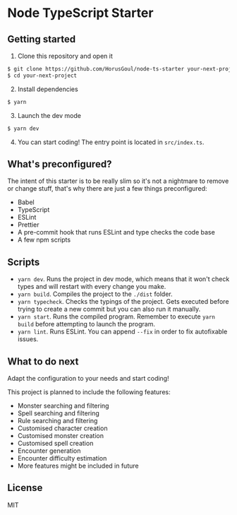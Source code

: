 # Node TypeScript Starter

## Getting started

1. Clone this repository and open it

```bash
$ git clone https://github.com/HorusGoul/node-ts-starter your-next-project
$ cd your-next-project
```

2. Install dependencies

```bash
$ yarn
```

3. Launch the dev mode

```bash
$ yarn dev
```

4. You can start coding! The entry point is located in `src/index.ts`.

## What's preconfigured?

The intent of this starter is to be really slim so it's not a nightmare to remove or change stuff, that's why there are just a few things preconfigured:

- Babel
- TypeScript
- ESLint
- Prettier
- A pre-commit hook that runs ESLint and type checks the code base
- A few npm scripts

## Scripts

- `yarn dev`. Runs the project in dev mode, which means that it won't check types and will restart with every change you make.
- `yarn build`. Compiles the project to the `./dist` folder.
- `yarn typecheck`. Checks the typings of the project. Gets executed before trying to create a new commit but you can also run it manually.
- `yarn start`. Runs the compiled program. Remember to execute `yarn build` before attempting to launch the program.
- `yarn lint`. Runs ESLint. You can append `--fix` in order to fix autofixable issues.

## What to do next

Adapt the configuration to your needs and start coding!

This project is planned to include the following features:

- Monster searching and filtering
- Spell searching and filtering
- Rule searching and filtering
- Customised character creation
- Customised monster creation
- Customised spell creation
- Encounter generation
- Encounter difficulty estimation
- More features might be included in future

## License

MIT
